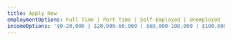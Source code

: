```yaml
---
title: Apply Now
employmentOptions: Full Time | Part Time | Self-Employed | Unemployed
incomeOptions: '$0-20,000 | $20,000-60,000 | $60,000-100,000 | $100,000+'
---
```


